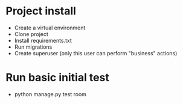 # Project install
  - Create a virtual environment
  - Clone project
  - Install requirements.txt
  - Run migrations
  - Create superuser (only this user can perform "business" actions)

# Run basic initial test
  - python manage.py test room